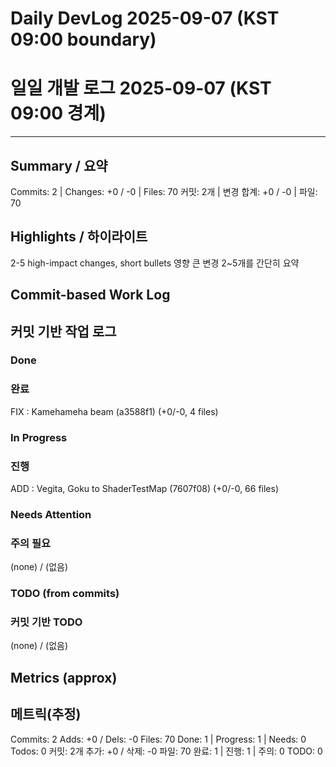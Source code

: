 ﻿# Daily DevLog 2025-09-07 (KST 09:00 boundary)
# 일일 개발 로그 2025-09-07 (KST 09:00 경계)

---

## Summary / 요약
Commits: 2 | Changes: +0 / -0 | Files: 70
커밋: 2개 | 변경 합계: +0 / -0 | 파일: 70

## Highlights / 하이라이트
2-5 high-impact changes, short bullets
영향 큰 변경 2~5개를 간단히 요약

## Commit-based Work Log
## 커밋 기반 작업 로그

### Done
### 완료
FIX : Kamehameha beam (a3588f1) (+0/-0, 4 files)

### In Progress
### 진행
ADD : Vegita, Goku to ShaderTestMap (7607f08) (+0/-0, 66 files)

### Needs Attention
### 주의 필요
(none) / (없음)

### TODO (from commits)
### 커밋 기반 TODO
(none) / (없음)

## Metrics (approx)
## 메트릭(추정)
Commits: 2
Adds: +0 / Dels: -0
Files: 70
Done: 1 | Progress: 1 | Needs: 0
Todos: 0
커밋: 2개
추가: +0 / 삭제: -0
파일: 70
완료: 1 | 진행: 1 | 주의: 0
TODO: 0

